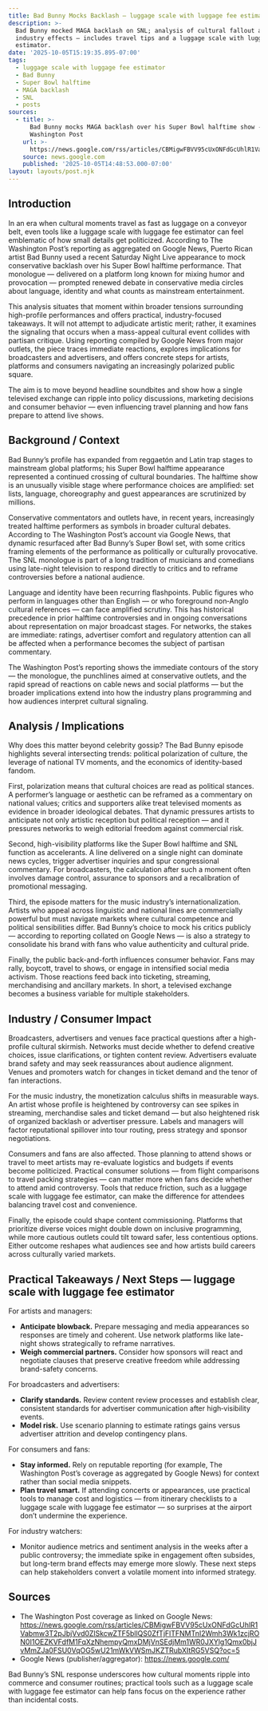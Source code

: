 ```yaml
---
title: Bad Bunny Mocks Backlash — luggage scale with luggage fee estimator
description: >-
  Bad Bunny mocked MAGA backlash on SNL; analysis of cultural fallout and
  industry effects — includes travel tips and a luggage scale with luggage fee
  estimator.
date: '2025-10-05T15:19:35.895-07:00'
tags:
  - luggage scale with luggage fee estimator
  - Bad Bunny
  - Super Bowl halftime
  - MAGA backlash
  - SNL
  - posts
sources:
  - title: >-
      Bad Bunny mocks MAGA backlash over his Super Bowl halftime show - The
      Washington Post
    url: >-
      https://news.google.com/rss/articles/CBMigwFBVV95cUxONFdGcUhlR1Vabmw3T2pJbjVvd0ZlSkcwZTF5bllQS0ZfTjFlTFNMTnI2Wmh3Wk1zcjRON0I1OEZKVFdfM1FqXzNhempyQmxDMjVnSEdjMm1WR0JXYlg1Qmx0bjJvMmZJa0FSU0VqOG5wU21mWkVWSmJKZTRubXItRG5VSQ?oc=5
    source: news.google.com
    published: '2025-10-05T14:48:53.000-07:00'
layout: layouts/post.njk
---
```


## Introduction

In an era when cultural moments travel as fast as luggage on a conveyor belt, even tools like a luggage scale with luggage fee estimator can feel emblematic of how small details get politicized. According to The Washington Post’s reporting as aggregated on Google News, Puerto Rican artist Bad Bunny used a recent Saturday Night Live appearance to mock conservative backlash over his Super Bowl halftime performance. That monologue — delivered on a platform long known for mixing humor and provocation — prompted renewed debate in conservative media circles about language, identity and what counts as mainstream entertainment.

This analysis situates that moment within broader tensions surrounding high-profile performances and offers practical, industry-focused takeaways. It will not attempt to adjudicate artistic merit; rather, it examines the signaling that occurs when a mass-appeal cultural event collides with partisan critique. Using reporting compiled by Google News from major outlets, the piece traces immediate reactions, explores implications for broadcasters and advertisers, and offers concrete steps for artists, platforms and consumers navigating an increasingly polarized public square.

The aim is to move beyond headline soundbites and show how a single televised exchange can ripple into policy discussions, marketing decisions and consumer behavior — even influencing travel planning and how fans prepare to attend live shows.

## Background / Context

Bad Bunny’s profile has expanded from reggaetón and Latin trap stages to mainstream global platforms; his Super Bowl halftime appearance represented a continued crossing of cultural boundaries. The halftime show is an unusually visible stage where performance choices are amplified: set lists, language, choreography and guest appearances are scrutinized by millions.

Conservative commentators and outlets have, in recent years, increasingly treated halftime performers as symbols in broader cultural debates. According to The Washington Post’s account via Google News, that dynamic resurfaced after Bad Bunny’s Super Bowl set, with some critics framing elements of the performance as politically or culturally provocative. The SNL monologue is part of a long tradition of musicians and comedians using late-night television to respond directly to critics and to reframe controversies before a national audience.

Language and identity have been recurring flashpoints. Public figures who perform in languages other than English — or who foreground non‑Anglo cultural references — can face amplified scrutiny. This has historical precedence in prior halftime controversies and in ongoing conversations about representation on major broadcast stages. For networks, the stakes are immediate: ratings, advertiser comfort and regulatory attention can all be affected when a performance becomes the subject of partisan commentary.

The Washington Post’s reporting shows the immediate contours of the story — the monologue, the punchlines aimed at conservative outlets, and the rapid spread of reactions on cable news and social platforms — but the broader implications extend into how the industry plans programming and how audiences interpret cultural signaling.

## Analysis / Implications

Why does this matter beyond celebrity gossip? The Bad Bunny episode highlights several intersecting trends: political polarization of culture, the leverage of national TV moments, and the economics of identity-based fandom.

First, polarization means that cultural choices are read as political stances. A performer’s language or aesthetic can be reframed as a commentary on national values; critics and supporters alike treat televised moments as evidence in broader ideological debates. That dynamic pressures artists to anticipate not only artistic reception but political reception — and it pressures networks to weigh editorial freedom against commercial risk.

Second, high-visibility platforms like the Super Bowl halftime and SNL function as accelerants. A line delivered on a single night can dominate news cycles, trigger advertiser inquiries and spur congressional commentary. For broadcasters, the calculation after such a moment often involves damage control, assurance to sponsors and a recalibration of promotional messaging.

Third, the episode matters for the music industry’s internationalization. Artists who appeal across linguistic and national lines are commercially powerful but must navigate markets where cultural competence and political sensibilities differ. Bad Bunny’s choice to mock his critics publicly — according to reporting collated on Google News — is also a strategy to consolidate his brand with fans who value authenticity and cultural pride.

Finally, the public back-and-forth influences consumer behavior. Fans may rally, boycott, travel to shows, or engage in intensified social media activism. Those reactions feed back into ticketing, streaming, merchandising and ancillary markets. In short, a televised exchange becomes a business variable for multiple stakeholders.

## Industry / Consumer Impact

Broadcasters, advertisers and venues face practical questions after a high-profile cultural skirmish. Networks must decide whether to defend creative choices, issue clarifications, or tighten content review. Advertisers evaluate brand safety and may seek reassurances about audience alignment. Venues and promoters watch for changes in ticket demand and the tenor of fan interactions.

For the music industry, the monetization calculus shifts in measurable ways. An artist whose profile is heightened by controversy can see spikes in streaming, merchandise sales and ticket demand — but also heightened risk of organized backlash or advertiser pressure. Labels and managers will factor reputational spillover into tour routing, press strategy and sponsor negotiations.

Consumers and fans are also affected. Those planning to attend shows or travel to meet artists may re-evaluate logistics and budgets if events become politicized. Practical consumer solutions — from flight comparisons to travel packing strategies — can matter more when fans decide whether to attend amid controversy. Tools that reduce friction, such as a luggage scale with luggage fee estimator, can make the difference for attendees balancing travel cost and convenience.

Finally, the episode could shape content commissioning. Platforms that prioritize diverse voices might double down on inclusive programming, while more cautious outlets could tilt toward safer, less contentious options. Either outcome reshapes what audiences see and how artists build careers across culturally varied markets.

## Practical Takeaways / Next Steps — luggage scale with luggage fee estimator

For artists and managers:

- **Anticipate blowback.** Prepare messaging and media appearances so responses are timely and coherent. Use network platforms like late-night shows strategically to reframe narratives.
- **Weigh commercial partners.** Consider how sponsors will react and negotiate clauses that preserve creative freedom while addressing brand-safety concerns.

For broadcasters and advertisers:

- **Clarify standards.** Review content review processes and establish clear, consistent standards for advertiser communication after high‑visibility events.
- **Model risk.** Use scenario planning to estimate ratings gains versus advertiser attrition and develop contingency plans.

For consumers and fans:

- **Stay informed.** Rely on reputable reporting (for example, The Washington Post’s coverage as aggregated by Google News) for context rather than social media snippets.
- **Plan travel smart.** If attending concerts or appearances, use practical tools to manage cost and logistics — from itinerary checklists to a luggage scale with luggage fee estimator — so surprises at the airport don’t undermine the experience.

For industry watchers:

- Monitor audience metrics and sentiment analysis in the weeks after a public controversy; the immediate spike in engagement often subsides, but long-term brand effects may emerge more slowly. These next steps can help stakeholders convert a volatile moment into informed strategy.

## Sources

- The Washington Post coverage as linked on Google News: https://news.google.com/rss/articles/CBMigwFBVV95cUxONFdGcUhlR1Vabmw3T2pJbjVvd0ZlSkcwZTF5bllQS0ZfTjFlTFNMTnI2Wmh3Wk1zcjRON0I1OEZKVFdfM1FqXzNhempyQmxDMjVnSEdjMm1WR0JXYlg1Qmx0bjJvMmZJa0FSU0VqOG5wU21mWkVWSmJKZTRubXItRG5VSQ?oc=5
- Google News (publisher/aggregator): https://news.google.com/

Bad Bunny’s SNL response underscores how cultural moments ripple into commerce and consumer routines; practical tools such as a luggage scale with luggage fee estimator can help fans focus on the experience rather than incidental costs.
